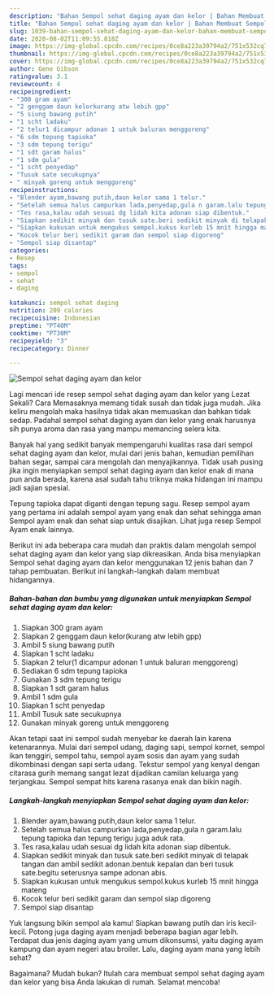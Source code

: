 ```yaml
---
description: "Bahan Sempol sehat daging ayam dan kelor | Bahan Membuat Sempol sehat daging ayam dan kelor Yang Enak Dan Lezat"
title: "Bahan Sempol sehat daging ayam dan kelor | Bahan Membuat Sempol sehat daging ayam dan kelor Yang Enak Dan Lezat"
slug: 1039-bahan-sempol-sehat-daging-ayam-dan-kelor-bahan-membuat-sempol-sehat-daging-ayam-dan-kelor-yang-enak-dan-lezat
date: 2020-08-02T11:09:55.818Z
image: https://img-global.cpcdn.com/recipes/0ce8a223a39794a2/751x532cq70/sempol-sehat-daging-ayam-dan-kelor-foto-resep-utama.jpg
thumbnail: https://img-global.cpcdn.com/recipes/0ce8a223a39794a2/751x532cq70/sempol-sehat-daging-ayam-dan-kelor-foto-resep-utama.jpg
cover: https://img-global.cpcdn.com/recipes/0ce8a223a39794a2/751x532cq70/sempol-sehat-daging-ayam-dan-kelor-foto-resep-utama.jpg
author: Gene Gibson
ratingvalue: 3.1
reviewcount: 4
recipeingredient:
- "300 gram ayam"
- "2 genggam daun kelorkurang atw lebih gpp"
- "5 siung bawang putih"
- "1 scht ladaku"
- "2 telur1 dicampur adonan 1 untuk baluran menggoreng"
- "6 sdm tepung tapioka"
- "3 sdm tepung terigu"
- "1 sdt garam halus"
- "1 sdm gula"
- "1 scht penyedap"
- "Tusuk sate secukupnya"
- " minyak goreng untuk menggoreng"
recipeinstructions:
- "Blender ayam,bawang putih,daun kelor sama 1 telur."
- "Setelah semua halus campurkan lada,penyedap,gula n garam.lalu tepung tapioka dan tepung terigu juga aduk rata."
- "Tes rasa,kalau udah sesuai dg lidah kita adonan siap dibentuk."
- "Siapkan sedikit minyak dan tusuk sate.beri sedikit minyak di telapak tangan dan ambil sedikit adonan.bentuk kepalan dan beri tusuk sate.begitu seterusnya sampe adonan abis."
- "Siapkan kukusan untuk mengukus sempol.kukus kurleb 15 mnit hingga mateng"
- "Kocok telur beri sedikit garam dan sempol siap digoreng"
- "Sempol siap disantap"
categories:
- Resep
tags:
- sempol
- sehat
- daging

katakunci: sempol sehat daging 
nutrition: 209 calories
recipecuisine: Indonesian
preptime: "PT40M"
cooktime: "PT30M"
recipeyield: "3"
recipecategory: Dinner

---
```



![Sempol sehat daging ayam dan kelor](https://img-global.cpcdn.com/recipes/0ce8a223a39794a2/751x532cq70/sempol-sehat-daging-ayam-dan-kelor-foto-resep-utama.jpg)

Lagi mencari ide resep sempol sehat daging ayam dan kelor yang Lezat Sekali? Cara Memasaknya memang tidak susah dan tidak juga mudah. Jika keliru mengolah maka hasilnya tidak akan memuaskan dan bahkan tidak sedap. Padahal sempol sehat daging ayam dan kelor yang enak harusnya sih punya aroma dan rasa yang mampu memancing selera kita.

Banyak hal yang sedikit banyak mempengaruhi kualitas rasa dari sempol sehat daging ayam dan kelor, mulai dari jenis bahan, kemudian pemilihan bahan segar, sampai cara mengolah dan menyajikannya. Tidak usah pusing jika ingin menyiapkan sempol sehat daging ayam dan kelor enak di mana pun anda berada, karena asal sudah tahu triknya maka hidangan ini mampu jadi sajian spesial.

Tepung tapioka dapat diganti dengan tepung sagu. Resep sempol ayam yang pertama ini adalah sempol ayam yang enak dan sehat sehingga aman Sempol ayam enak dan sehat siap untuk disajikan. Lihat juga resep Sempol Ayam enak lainnya.


Berikut ini ada beberapa cara mudah dan praktis dalam mengolah sempol sehat daging ayam dan kelor yang siap dikreasikan. Anda bisa menyiapkan Sempol sehat daging ayam dan kelor menggunakan 12 jenis bahan dan 7 tahap pembuatan. Berikut ini langkah-langkah dalam membuat hidangannya.

<!--inarticleads1-->

##### Bahan-bahan dan bumbu yang digunakan untuk menyiapkan Sempol sehat daging ayam dan kelor:

1. Siapkan 300 gram ayam
1. Siapkan 2 genggam daun kelor(kurang atw lebih gpp)
1. Ambil 5 siung bawang putih
1. Siapkan 1 scht ladaku
1. Siapkan 2 telur(1 dicampur adonan 1 untuk baluran menggoreng)
1. Sediakan 6 sdm tepung tapioka
1. Gunakan 3 sdm tepung terigu
1. Siapkan 1 sdt garam halus
1. Ambil 1 sdm gula
1. Siapkan 1 scht penyedap
1. Ambil Tusuk sate secukupnya
1. Gunakan  minyak goreng untuk menggoreng


Akan tetapi saat ini sempol sudah menyebar ke daerah lain karena ketenarannya. Mulai dari sempol udang, daging sapi, sempol kornet, sempol ikan tenggiri, sempol tahu, sempol ayam sosis dan ayam yang sudah dikombinasi dengan sapi serta udang. Tekstur sempol yang kenyal dengan citarasa gurih memang sangat lezat dijadikan camilan keluarga yang terjangkau. Sempol sempat hits karena rasanya enak dan bikin nagih. 

<!--inarticleads2-->

##### Langkah-langkah menyiapkan Sempol sehat daging ayam dan kelor:

1. Blender ayam,bawang putih,daun kelor sama 1 telur.
1. Setelah semua halus campurkan lada,penyedap,gula n garam.lalu tepung tapioka dan tepung terigu juga aduk rata.
1. Tes rasa,kalau udah sesuai dg lidah kita adonan siap dibentuk.
1. Siapkan sedikit minyak dan tusuk sate.beri sedikit minyak di telapak tangan dan ambil sedikit adonan.bentuk kepalan dan beri tusuk sate.begitu seterusnya sampe adonan abis.
1. Siapkan kukusan untuk mengukus sempol.kukus kurleb 15 mnit hingga mateng
1. Kocok telur beri sedikit garam dan sempol siap digoreng
1. Sempol siap disantap


Yuk langsung bikin sempol ala kamu! Siapkan bawang putih dan iris kecil-kecil. Potong juga daging ayam menjadi beberapa bagian agar lebih. Terdapat dua jenis daging ayam yang umum dikonsumsi, yaitu daging ayam kampung dan ayam negeri atau broiler. Lalu, daging ayam mana yang lebih sehat? 

Bagaimana? Mudah bukan? Itulah cara membuat sempol sehat daging ayam dan kelor yang bisa Anda lakukan di rumah. Selamat mencoba!
